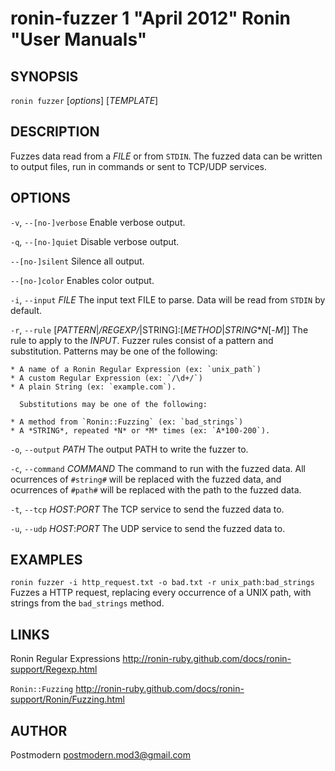 # ronin-fuzzer 1 "April 2012" Ronin "User Manuals"

## SYNOPSIS

`ronin fuzzer` [*options*] [*TEMPLATE*]

## DESCRIPTION

Fuzzes data read from a *FILE* or from `STDIN`. The fuzzed data can be written
to output files, run in commands or sent to TCP/UDP services.

## OPTIONS

`-v`, `--[no-]verbose`
	Enable verbose output.

`-q`, `--[no-]quiet`
	Disable verbose output.

`--[no-]silent`
	Silence all output.

`--[no-]color`
	Enables color output.

`-i`, `--input` *FILE*
	The input text FILE to parse. Data will be read from `STDIN` by default.

`-r`, `--rule` [*PATTERN*|*/REGEXP/*|STRING]:[*METHOD*|*STRING***N*[-*M*]]
	The rule to apply to the *INPUT*. Fuzzer rules consist of a pattern and 
	substitution. Patterns may be one of the following:

	* A name of a Ronin Regular Expression (ex: `unix_path`)
	* A custom Regular Expression (ex: `/\d+/`)
	* A plain String (ex: `example.com`).

	  Substitutions may be one of the following:

	* A method from `Ronin::Fuzzing` (ex: `bad_strings`)
	* A *STRING*, repeated *N* or *M* times (ex: `A*100-200`).

`-o`, `--output` *PATH*
	The output PATH to write the fuzzer to.

`-c`, `--command` *COMMAND*
	The command to run with the fuzzed data. All ocurrences of `#string#`
	will be replaced with the fuzzed data, and ocurrences of `#path#` will
	be replaced with the path to the fuzzed data.

`-t`, `--tcp` *HOST*:*PORT*
	The TCP service to send the fuzzed data to.

`-u`, `--udp` *HOST*:*PORT*
	The UDP service to send the fuzzed data to.

## EXAMPLES

`ronin fuzzer -i http_request.txt -o bad.txt -r unix_path:bad_strings`
	Fuzzes a HTTP request, replacing every occurrence of a UNIX path, with
	strings from the `bad_strings` method.

## LINKS

Ronin Regular Expressions
	http://ronin-ruby.github.com/docs/ronin-support/Regexp.html

`Ronin::Fuzzing`
	http://ronin-ruby.github.com/docs/ronin-support/Ronin/Fuzzing.html

## AUTHOR

Postmodern <postmodern.mod3@gmail.com>

